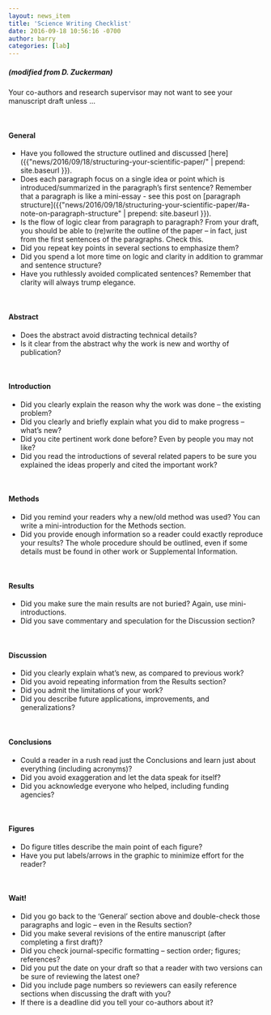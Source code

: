 ```yaml
---
layout: news_item
title: 'Science Writing Checklist'
date: 2016-09-18 10:56:16 -0700
author: barry
categories: [lab]
---
```


##### (modified from D. Zuckerman)
 
Your co-authors and research supervisor may not want to see your manuscript draft unless ...

<br /> 

#### General

- Have you followed the structure outlined and discussed [here]({{"news/2016/09/18/structuring-your-scientific-paper/" | prepend: site.baseurl }}).
- Does each paragraph focus on a single idea or point which is introduced/summarized in the paragraph’s first sentence? Remember that a paragraph is like a mini-essay - see this post on [paragraph structure]({{"news/2016/09/18/structuring-your-scientific-paper/#a-note-on-paragraph-structure" | prepend: site.baseurl }}). 
- Is the flow of logic clear from paragraph to paragraph? From your draft, you should be able to (re)write the outline of the paper – in fact, just from the first sentences of the paragraphs. Check this.
- Did you repeat key points in several sections to emphasize them?
- Did you spend a lot more time on logic and clarity in addition to grammar and sentence structure?
- Have you ruthlessly avoided complicated sentences? Remember that clarity will always trump elegance.  

<br />
 
#### Abstract

- Does the abstract avoid distracting technical details?
- Is it clear from the abstract why the work is new and worthy of publication?

<br />
 
#### Introduction

- Did you clearly explain the reason why the work was done – the existing problem?
- Did you clearly and briefly explain what you did to make progress – what’s new?
- Did you cite pertinent work done before? Even by people you may not like?
- Did you read the introductions of several related papers to be sure you explained the ideas properly and cited the important work?

<br />
 
#### Methods

- Did you remind your readers why a new/old method was used? You can write a mini-introduction for the Methods section.
- Did you provide enough information so a reader could exactly reproduce your results? The whole procedure should be outlined, even if some details must be found in other work or Supplemental Information.

<br />
 
#### Results

- Did you make sure the main results are not buried? Again, use mini-introductions.
- Did you save commentary and speculation for the Discussion section?

<br />
 
#### Discussion

- Did you clearly explain what’s new, as compared to previous work?
- Did you avoid repeating information from the Results section?
- Did you admit the limitations of your work?
- Did you describe future applications, improvements, and generalizations?

<br />
 
#### Conclusions

- Could a reader in a rush read just the Conclusions and learn just about everything (including acronyms)?
- Did you avoid exaggeration and let the data speak for itself?
- Did you acknowledge everyone who helped, including funding agencies?

<br />
 
#### Figures

- Do figure titles describe the main point of each figure?
- Have you put labels/arrows in the graphic to minimize effort for the reader?
 
<br />

#### Wait!

- Did you go back to the ‘General’ section above and double-check those paragraphs and logic – even in the Results section? 
- Did you make several revisions of the entire manuscript (after completing a first draft)?
- Did you check journal-specific formatting – section order; figures; references?
- Did you put the date on your draft so that a reader with two versions can be sure of reviewing the latest one?
- Did you include page numbers so reviewers can easily reference sections when discussing the draft with you?
- If there is a deadline did you tell your co-authors about it?


